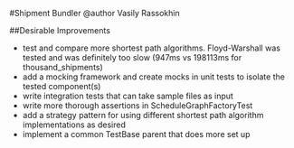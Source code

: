 #Shipment Bundler
@author Vasily Rassokhin

##Desirable Improvements
* test and compare more shortest path algorithms. Floyd-Warshall was tested and was definitely too slow (947ms vs 
198113ms for thousand_shipments)
* add a mocking framework and create mocks in unit tests to isolate the tested component(s)
* write integration tests that can take sample files as input 
* write more thorough assertions in ScheduleGraphFactoryTest
* add a strategy pattern for using different shortest path algorithm implementations as desired
* implement a common TestBase parent that does more set up